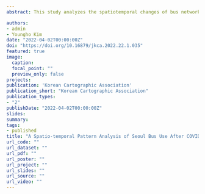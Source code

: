 ```yaml
---
abstract: This study analyzes the spatiotemporal changes of bus network clusters before and after COVID-19 with the purpose of exploring areas with high potential for the spread of infectious diseases. As the analysis method, the statistic was used, which is an extension of the Getis and Ord statistic to spatial network framework. Since statistical calculation is applied for individual flows in the bus transportation network, a parallel computing method and a supercomputer hardware are applied for the large-scale operations. The result is as follows. First, bus flows in networks are concentrated in limited places during COVID-19. Second, during COVID-19, bus uses to residential and agricultural areas increased, and bus uses to commercial and transportation areas decreased. Third, unlike other CBD clusters, no significant changes were observed in bus flow in Gangnam before and during COVID-19. This study presents the first analysis and identification of bus network cluster before and during COVID-19 in Korea.

authors:
- admin
- Youngho Kim
date: "2022-04-02T00:00:00Z"
doi: "https://doi.org/10.16879/jkca.2022.22.1.035"
featured: true
image:
  caption:
  focal_point: ""
  preview_only: false
projects:
publication: 'Korean Cartographic Association'
publication_short: "Korean Cartographic Association"
publication_types:
- "2"
publishDate: "2022-04-02T00:00:00Z"
slides:
summary:
tags:
- published
title: "A Spatio-temporal Pattern Analysis of Seoul Bus Use After COVID-19 Outbreaks Using Big Data-based Network Cluster Analysis"
url_code: ""
url_dataset: ""
url_pdf: ""
url_poster: ""
url_project: ""
url_slides: ""
url_source: ""
url_video: ""
---
```

